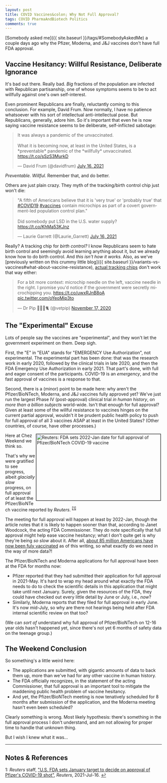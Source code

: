 ```yaml
---
layout: post
title: COVID Vaccines&colon; Why Not Full Approval?
tags: COVID PharmaAndBiotech Politics
comments: true
---
```

[Somebody asked me]({{ site.baseurl }}/tags/#SomebodyAskedMe) a couple days ago why the
Pfizer, Moderna, and J&amp;J vaccines don't have full FDA approval.  


## Vaccine Hesitancy: Willful Resistance, Deliberate Ignorance  

It's bad out there.  Really bad.  _Big_ fractions of the population are infected with Republican
partisanship, one of whose symptoms seems to be to act willfully against one's own self-interest.

Even prominent Republicans are finally, reluctantly coming to this conclusion.  For
example, David Frum.  Now normally, I have no patience whatsoever with his sort of
intellectual anti-intellectual pose.  But Republicans, generally, adore him.  So it's
important that even he is now saying vaccine resistance seems to be deliberate,
self-inflicted sabotage:  

<blockquote class="twitter-tweet">
  <p lang="en" dir="ltr">
    It was always a pandemic of the unvaccinated. <br><br>
    What it is becoming now, at least in the United States, is a *preventable* pandemic of the *willfully* unvaccinated. <a href="https://t.co/sSzS3MurkD">https://t.co/sSzS3MurkD</a>
  </p>&mdash; David Frum (@davidfrum) <a href="https://twitter.com/davidfrum/status/1416057187282079744?ref_src=twsrc%5Etfw">July 16, 2021</a>
</blockquote>
<script async src="https://platform.twitter.com/widgets.js"></script>

_Preventable.  Willful._  Remember that, and do better.  

Others are just plain crazy.  They myth of the tracking/birth control chip just won't die:  

<blockquote class="twitter-tweet">
  <p lang="en" dir="ltr">
    &quot;A fifth of Americans believe that it is &#39;very true&#39; or &#39;probably true&#39; that <a href="https://twitter.com/hashtag/COVID19?src=hash&amp;ref_src=twsrc%5Etfw">#COVID19</a> <a href="https://twitter.com/hashtag/vaccines?src=hash&amp;ref_src=twsrc%5Etfw">#vaccines</a> contain microchips as part of a covert government-led population control plan.&quot;<br><br>
    Did somebody put LSD in the U.S. water supply? <a href="https://t.co/KhMa53KJnz">https://t.co/KhMa53KJnz</a>
  </p>&mdash; Laurie Garrett (@Laurie_Garrett) <a href="https://twitter.com/Laurie_Garrett/status/1416111930272583680?ref_src=twsrc%5Etfw">July 16, 2021</a>
</blockquote>
<script async src="https://platform.twitter.com/widgets.js"></script>

Really?  A tracking chip for _birth control?_ I know Republicans seem to hate birth
control and seemingly avoid learning anything about it, but we already know how to do birth control.
And _this isn't how it works._  Also, as we've 
[previously written on this crummy little blog]({{ site.baseurl }}/variants-vs-vaccines#what-about-vaccine-resistance), 
[actual tracking chips](https://www.someweekendreading.blog/variants-vs-vaccines/) don't
work that way either:  

<blockquote class="twitter-tweet">
  <p lang="en" dir="ltr">
    For a bit more context: microchip needle on the left, vaccine needle in the right. 
    I promise you'd notice if the government were secretly microchipping you. 
    <a href="https://t.co/uwxRJnB8oA">https://t.co/uwxRJnB8oA</a> <a href="https://t.co/oYeoMip3to">pic.twitter.com/oYeoMip3to</a>
  </p>
  &mdash; Dr Pip 👩🏻‍⚕️🐈 (@vetpip) <a href="https://twitter.com/vetpip/status/1328740921832255488?ref_src=twsrc%5Etfw">November 17, 2020</a>
</blockquote>
<script async src="https://platform.twitter.com/widgets.js"></script>


## The "Experimental" Excuse  

Lots of people say the vaccines are "experimental", and they won't let the government
experiment on them.  Deep sigh.  

First, the "E" in "EUA" stands for "EMERGENCY Use Authorization", not experimental.  The
experimental part has been done: that was the research work in early 2020, followed by the
clinical trials in late 2020, and then the FDA Emergency Use Authorization in early 2021.
That part's done, with full and eager consent of the participants.  COVID-19 is an
_emergency_, and the fast approval of vaccines is a response to that.  

Second, there is a (minor) point to be made here: why aren't the Pfizer/BioNTech, Moderna,
and J&amp;J vaccines fully approved yet?  We've just run the largest Phase IV
(post-approval) clinical trial _in human history_, on _more than a billion subjects_
world-wide.  Isn't that enough for full approval?  Given at least some of the willful
resistance to vaccines hinges on the current partial approval, wouldn't it be prudent
public health policy to push for full approval of all 3 vaccines ASAP at least in the
United States?  (Other countries, of course, have other processes.)  

<img src="{{ site.baseurl }}/images/2021-07-17-covid-vaccine-full-approval-reuters.jpg" width="400" height="213" alt="Reuters: FDA sets 2022-Jan date for full approval of Pfizer/BioNTech COVID-19 vaccine" title="Reuters: FDA sets 2022-Jan date for full approval of Pfizer/BioNTech COVID-19 vaccine" style="float: right; margin: 3px 3px 3px 3px; border: 1px solid #000000;">
Here at Chez Weekend we think so.  

That's why we were gratified to see progress, albeit _glacially slow_ progress, on full
approval of at least the Pfizer/BioNTech vaccine reported by 
_Reuters_. <sup id="fn1a">[[1]](#fn1)</sup>  

The meeting for full approval will happen at least by 2022-Jan, though the article notes
that it is likely to happen sooner than that, according to Janet Woodcock, the acting FDA
Commissioner.  They do note specifically that full approval might help ease vaccine
hesitancy; what I don't quite get is why they're being _so slow_ about it.  After all,
[about 85 million Americans have now been fuly vaccinated](https://covid.cdc.gov/covid-data-tracker/#vaccinations)
as of this writing, so what exactly do we need in the way of more data?!  

The Pfizer/BioNTech and Moderna applications for full approval have been at the FDA for
months now:  
- Pfizer reported that they had submitted their application for full approval in
  2021-May.  It's hard to wrap my head around what exactly the FDA needs to do to check
  the scientific details in this application that might take until next January.  Surely,
  given the resources of the FDA, they could have checked out every little detail by June
  or July, i.e., _now_?  
- Similarly, Moderna reports that they filed for full approval in early June.  It's now
  mid-July, so why are there not hearings being held after FDA internal scientific review
  on that too?  
  
(We can _sort of_ understand why full approval of Pfizer/BioNTech on 12-16 year olds hasn't
happened yet, since there's not yet 6 months of safety data on the teenage group.)  


## The Weekend Conclusion  

So something's a little weird here:
- The applications are submitted, with gigantic amounts of data to back them up, more than
  we've had for any other vaccine in human history.  
- The FDA officially recognizes, in the statement of the acting Commissioner, that full
  approval is an important tool to mitigate the maddening public health problem of vaccine
  hesitancy.  
- And yet, the Pfizer/BioNTech meeting is now tenatively scheduled for 8 months after
  submission of the application, and the Moderna meeting hasn't even been scheduled?  
  
Clearly something is wrong.  Most likely hypothesis: there's something in the full
approval process I don't understand, and am not allowing for proper time to handle that
unknown thing.  

But I wish I knew what it was&hellip;

---

## Notes &amp; References  

<!--
<sup id="fn1a">[[1]](#fn1)</sup>
<a id="fn1">1</a>: [↩](#fn1a)  
-->

<a id="fn1">1</a>: _Reuters_ staff, ["U.S. FDA sets January target to decide on approval of Pfizer's COVID-19 shot"](https://www.reuters.com/business/healthcare-pharmaceuticals/us-fda-decide-pfizer-covid-19-vaccine-approval-by-january-2022-2021-07-16/), _Reuters_, 2021-Jul-16. [↩](#fn1a)  
